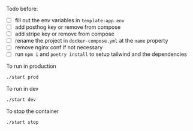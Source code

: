 Todo before:

- [ ] fill out the env variables in `template-app.env`
- [ ] add posthog key or remove from compose
- [ ] add stripe key or remove from compose
- [ ] rename the project in `docker-compose.yml` at the `name` property
- [ ] remove nginx conf if not necessary
- [ ] run `npm i` and `poetry install` to setup tailwind and the dependencies

To run in production

```bash
./start prod
```

To run in dev

```bash
./start dev
```

To stop the container

```bash
./start stop
```

